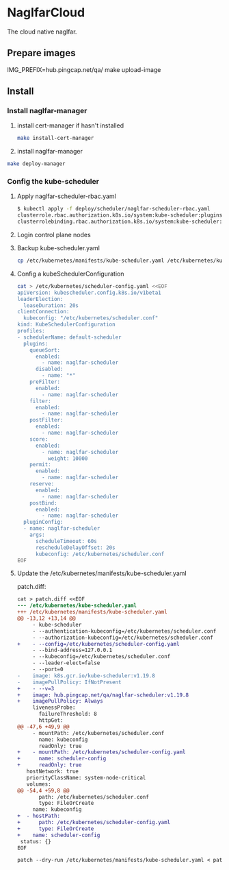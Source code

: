 # NaglfarCloud

The cloud native naglfar.

## Prepare images

IMG_PREFIX=hub.pingcap.net/qa/ make upload-image

## Install

### Install naglfar-manager

1. install cert-manager if hasn't installed

    ```bash
    make install-cert-manager
    ```

2. install naglfar-manager

  ```bash
  make deploy-manager
  ```

### Config the kube-scheduler

1. Apply naglfar-scheduler-rbac.yaml

    ```bash
    $ kubectl apply -f deploy/scheduler/naglfar-scheduler-rbac.yaml
    clusterrole.rbac.authorization.k8s.io/system:kube-scheduler:plugins created
    clusterrolebinding.rbac.authorization.k8s.io/system:kube-scheduler:plugins created
    ```

2. Login control plane nodes
3. Backup kube-scheduler.yaml

    ```bash
    cp /etc/kubernetes/manifests/kube-scheduler.yaml /etc/kubernetes/kube-scheduler.yaml
    ```

4. Config a kubeSchedulerConfiguration

    ```bash
    cat > /etc/kubernetes/scheduler-config.yaml <<EOF
    apiVersion: kubescheduler.config.k8s.io/v1beta1
    leaderElection:
      leaseDuration: 20s
    clientConnection:
      kubeconfig: "/etc/kubernetes/scheduler.conf"
    kind: KubeSchedulerConfiguration
    profiles:
    - schedulerName: default-scheduler
      plugins:
        queueSort:
          enabled:
            - name: naglfar-scheduler
          disabled:
            - name: "*"
        preFilter:
          enabled:
            - name: naglfar-scheduler
        filter:
          enabled:
            - name: naglfar-scheduler
        postFilter:
          enabled:
            - name: naglfar-scheduler
        score:
          enabled:
            - name: naglfar-scheduler
              weight: 10000
        permit:
          enabled:
            - name: naglfar-scheduler
        reserve:
          enabled:
            - name: naglfar-scheduler
        postBind:
          enabled:
            - name: naglfar-scheduler
      pluginConfig:
      - name: naglfar-scheduler
        args:
          scheduleTimeout: 60s
          rescheduleDelayOffset: 20s
          kubeconfig: /etc/kubernetes/scheduler.conf
    EOF
    ```

5. Update the /etc/kubernetes/manifests/kube-scheduler.yaml

    patch.diff:

    ```diff
    cat > patch.diff <<EOF
    --- /etc/kubernetes/kube-scheduler.yaml
    +++ /etc/kubernetes/manifests/kube-scheduler.yaml
    @@ -13,12 +13,14 @@
         - kube-scheduler
         - --authentication-kubeconfig=/etc/kubernetes/scheduler.conf
         - --authorization-kubeconfig=/etc/kubernetes/scheduler.conf
    +    - --config=/etc/kubernetes/scheduler-config.yaml
         - --bind-address=127.0.0.1
         - --kubeconfig=/etc/kubernetes/scheduler.conf
         - --leader-elect=false
         - --port=0
    -    image: k8s.gcr.io/kube-scheduler:v1.19.8
    -    imagePullPolicy: IfNotPresent
    +    - --v=3
    +    image: hub.pingcap.net/qa/naglfar-scheduler:v1.19.8
    +    imagePullPolicy: Always
         livenessProbe:
           failureThreshold: 8
           httpGet:
    @@ -47,6 +49,9 @@
         - mountPath: /etc/kubernetes/scheduler.conf
           name: kubeconfig
           readOnly: true
    +    - mountPath: /etc/kubernetes/scheduler-config.yaml
    +      name: scheduler-config
    +      readOnly: true
       hostNetwork: true
       priorityClassName: system-node-critical
       volumes:
    @@ -54,4 +59,8 @@
           path: /etc/kubernetes/scheduler.conf
           type: FileOrCreate
         name: kubeconfig
    +  - hostPath:
    +      path: /etc/kubernetes/scheduler-config.yaml
    +      type: FileOrCreate
    +    name: scheduler-config
     status: {}
    EOF

    patch --dry-run /etc/kubernetes/manifests/kube-scheduler.yaml < patch.diff && patch /etc/kubernetes/manifests/kube-scheduler.yaml < patch.dif
    ```
